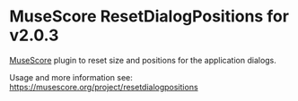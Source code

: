 # MuseScore ResetDialogPositions for v2.0.3
[MuseScore](http://musescore.org) plugin to reset size and positions for the application dialogs.

Usage and more information see: https://musescore.org/project/resetdialogpositions
